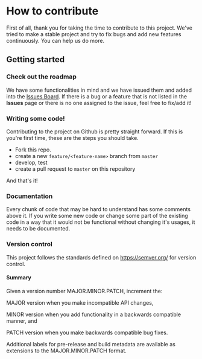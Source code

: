 # How to contribute

First of all, thank you for taking the time to contribute to this project. We've tried to make a stable project and try to fix bugs and add new features continuously. You can help us do more.

## Getting started

### Check out the roadmap

We have some functionalities in mind and we have issued them and added into the [Issues Board](https://github.com/Raspikabek/sfdocs-sfdx-plugin/issues). If there is a bug or a feature that is not listed in the **Issues** page or there is no one assigned to the issue, feel free to fix/add it!

### Writing some code!

Contributing to the project on Github is pretty straight forward. If this is you're first time, these are the steps you should take.

- Fork this repo.
- create a new `feature/<feature-name>` branch from `master`
- develop, test
- create a pull request to `master` on this repository

And that's it!

### Documentation

Every chunk of code that may be hard to understand has some comments above it. If you write some new code or change some part of the existing code in a way that it would not be functional without changing it's usages, it needs to be documented.

### Version control

This project follows the standards defined on https://semver.org/ for version control.

#### Summary

Given a version number MAJOR.MINOR.PATCH, increment the:

MAJOR version when you make incompatible API changes,

MINOR version when you add functionality in a backwards compatible manner, and

PATCH version when you make backwards compatible bug fixes.

Additional labels for pre-release and build metadata are available as extensions to the MAJOR.MINOR.PATCH format.
